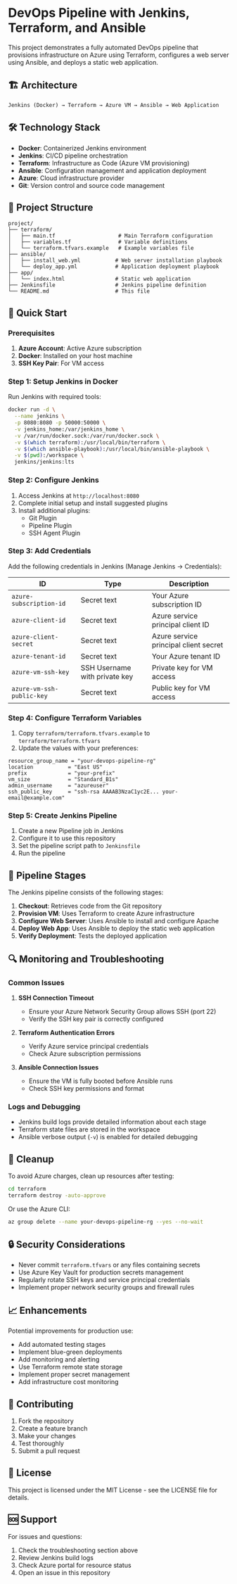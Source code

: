 # DevOps Pipeline with Jenkins, Terraform, and Ansible

This project demonstrates a fully automated DevOps pipeline that provisions infrastructure on Azure using Terraform, configures a web server using Ansible, and deploys a static web application.

## 🏗️ Architecture

```
Jenkins (Docker) → Terraform → Azure VM → Ansible → Web Application
```

## 🛠️ Technology Stack

- **Docker**: Containerized Jenkins environment
- **Jenkins**: CI/CD pipeline orchestration
- **Terraform**: Infrastructure as Code (Azure VM provisioning)
- **Ansible**: Configuration management and application deployment
- **Azure**: Cloud infrastructure provider
- **Git**: Version control and source code management

## 📁 Project Structure

```
project/
├── terraform/
│   ├── main.tf                    # Main Terraform configuration
│   ├── variables.tf               # Variable definitions
│   └── terraform.tfvars.example   # Example variables file
├── ansible/
│   ├── install_web.yml           # Web server installation playbook
│   └── deploy_app.yml            # Application deployment playbook
├── app/
│   └── index.html                # Static web application
├── Jenkinsfile                   # Jenkins pipeline definition
└── README.md                     # This file
```

## 🚀 Quick Start

### Prerequisites

1. **Azure Account**: Active Azure subscription
2. **Docker**: Installed on your host machine
3. **SSH Key Pair**: For VM access

### Step 1: Setup Jenkins in Docker

Run Jenkins with required tools:

```bash
docker run -d \
  --name jenkins \
  -p 8080:8080 -p 50000:50000 \
  -v jenkins_home:/var/jenkins_home \
  -v /var/run/docker.sock:/var/run/docker.sock \
  -v $(which terraform):/usr/local/bin/terraform \
  -v $(which ansible-playbook):/usr/local/bin/ansible-playbook \
  -v $(pwd):/workspace \
  jenkins/jenkins:lts
```

### Step 2: Configure Jenkins

1. Access Jenkins at `http://localhost:8080`
2. Complete initial setup and install suggested plugins
3. Install additional plugins:
   - Git Plugin
   - Pipeline Plugin
   - SSH Agent Plugin

### Step 3: Add Credentials

Add the following credentials in Jenkins (Manage Jenkins → Credentials):

| ID | Type | Description |
|---|---|---|
| `azure-subscription-id` | Secret text | Your Azure subscription ID |
| `azure-client-id` | Secret text | Azure service principal client ID |
| `azure-client-secret` | Secret text | Azure service principal client secret |
| `azure-tenant-id` | Secret text | Your Azure tenant ID |
| `azure-vm-ssh-key` | SSH Username with private key | Private key for VM access |
| `azure-vm-ssh-public-key` | Secret text | Public key for VM access |

### Step 4: Configure Terraform Variables

1. Copy `terraform/terraform.tfvars.example` to `terraform/terraform.tfvars`
2. Update the values with your preferences:

```hcl
resource_group_name = "your-devops-pipeline-rg"
location           = "East US"
prefix             = "your-prefix"
vm_size            = "Standard_B1s"
admin_username     = "azureuser"
ssh_public_key     = "ssh-rsa AAAAB3NzaC1yc2E... your-email@example.com"
```

### Step 5: Create Jenkins Pipeline

1. Create a new Pipeline job in Jenkins
2. Configure it to use this repository
3. Set the pipeline script path to `Jenkinsfile`
4. Run the pipeline

## 🔧 Pipeline Stages

The Jenkins pipeline consists of the following stages:

1. **Checkout**: Retrieves code from the Git repository
2. **Provision VM**: Uses Terraform to create Azure infrastructure
3. **Configure Web Server**: Uses Ansible to install and configure Apache
4. **Deploy Web App**: Uses Ansible to deploy the static web application
5. **Verify Deployment**: Tests the deployed application

## 🔍 Monitoring and Troubleshooting

### Common Issues

1. **SSH Connection Timeout**
   - Ensure your Azure Network Security Group allows SSH (port 22)
   - Verify the SSH key pair is correctly configured

2. **Terraform Authentication Errors**
   - Verify Azure service principal credentials
   - Check Azure subscription permissions

3. **Ansible Connection Issues**
   - Ensure the VM is fully booted before Ansible runs
   - Check SSH key permissions and format

### Logs and Debugging

- Jenkins build logs provide detailed information about each stage
- Terraform state files are stored in the workspace
- Ansible verbose output (`-v`) is enabled for detailed debugging

## 🧹 Cleanup

To avoid Azure charges, clean up resources after testing:

```bash
cd terraform
terraform destroy -auto-approve
```

Or use the Azure CLI:

```bash
az group delete --name your-devops-pipeline-rg --yes --no-wait
```

## 🔒 Security Considerations

- Never commit `terraform.tfvars` or any files containing secrets
- Use Azure Key Vault for production secrets management
- Regularly rotate SSH keys and service principal credentials
- Implement proper network security groups and firewall rules

## 📈 Enhancements

Potential improvements for production use:

- Add automated testing stages
- Implement blue-green deployments
- Add monitoring and alerting
- Use Terraform remote state storage
- Implement proper secret management
- Add infrastructure cost monitoring

## 🤝 Contributing

1. Fork the repository
2. Create a feature branch
3. Make your changes
4. Test thoroughly
5. Submit a pull request

## 📄 License

This project is licensed under the MIT License - see the LICENSE file for details.

## 🆘 Support

For issues and questions:
1. Check the troubleshooting section above
2. Review Jenkins build logs
3. Check Azure portal for resource status
4. Open an issue in this repository
